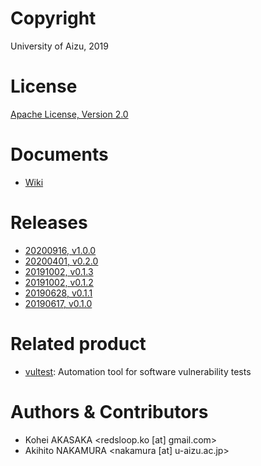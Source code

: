 # Copyright
University of Aizu, 2019

# License
[Apache License, Version 2.0](https://www.apache.org/licenses/)

# Documents
- [Wiki](https://github.com/uoanlab/vultest-db/wiki)


# Releases
- [20200916, v1.0.0](https://github.com/uoanlab/vultest-db/releases/tag/v1.0.0)
- [20200401, v0.2.0](https://github.com/uoanlab/vultest-db/releases/tag/v0.2.0)
- [20191002, v0.1.3](https://github.com/uoanlab/vultest-db/releases/tag/v0.1.3)
- [20191002, v0.1.2](https://github.com/uoanlab/vultest-db/releases/tag/v0.1.2)
- [20190628, v0.1.1](https://github.com/uoanlab/vultest-db/releases/tag/v0.1.1)
- [20190617, v0.1.0](https://github.com/uoanlab/vultest-db/releases/tag/v0.1.0)


# Related product
- [vultest](https://github.com/uoanlab/vultest): Automation tool for software vulnerability tests


# Authors & Contributors
- Kohei AKASAKA <redsloop.ko [at] gmail.com>
- Akihito NAKAMURA <nakamura [at] u-aizu.ac.jp>

